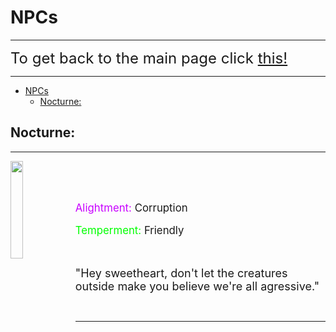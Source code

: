 # NPCs

---

<font size="5">To get back to the main page click <a href="../DeltaBlox">this!</a></font>

---

- [NPCs](#npcs)
  - [Nocturne:](#nocturne)



## Nocturne:

---

<img src="https://i.imgur.com/1ttxZRH.png" align="left" width="20%">

&nbsp;

&nbsp;


<div style="font-size:120%;">
  <p><span style="color:rgb(200,0,255);">Alightment:</span> Corruption</p>
  <p><span style="color:rgb(0,255,0);">Temperment:</span> Friendly </p>
</div>

&nbsp;


<font size="4">"Hey sweetheart, don't let the creatures outside make you believe we're all agressive."</font>

&nbsp;

---